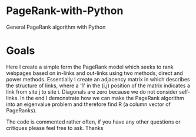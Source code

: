# PageRank-with-Python
General PageRank algorithm with Python

# Goals
Here I create a simple form the PageRank model which seeks to rank webpages based on in-links and out-links using two methods, direct and power methods. Essentially I create an adjacency matrix in which describes the structure of links, where a '1' in the (i,j) position of the matrix indicates a link from site j to site i. Diagonals are zero because we do not consider self-links. In the end I demonstrate how we can make the PageRank algorithm into an eigenvalue problem and therefore find R (a column vector of PageRanks).

The code is commented rather often, if you have any other questions or critiques please feel free to ask. Thanks

